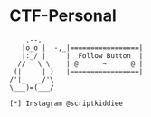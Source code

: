 # CTF-Personal
        .--.      
       |o_o |  -,_|=================|   
       |:_/ |     |  Follow Button  |
      //   \ \    | @      ~      @ |
     (|     | )   |=================|
    /'|_   _/'\ 
    \___)=(___/
    
    [*] Instagram @scriptkiddiee
